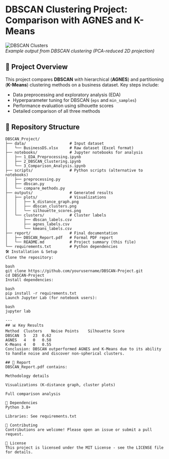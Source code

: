 # DBSCAN Clustering Project: Comparison with AGNES and K-Means

![DBSCAN Clusters](outputs/plots/dbscan_clusters.png)  
*Example output from DBSCAN clustering (PCA-reduced 2D projection)*

## 📌 Project Overview
This project compares **DBSCAN** with hierarchical (**AGNES**) and partitioning (**K-Means**) clustering methods on a business dataset. Key steps include:
- Data preprocessing and exploratory analysis (EDA)
- Hyperparameter tuning for DBSCAN (`eps` and `min_samples`)
- Performance evaluation using silhouette scores
- Detailed comparison of all three methods

## 📂 Repository Structure
```plaintext
DBSCAN_Project/
├── data/                   # Input dataset
│   └── BusinessDS.xlsx     # Raw dataset (Excel format)
├── notebooks/              # Jupyter notebooks for analysis
│   ├── 1_EDA_Preprocessing.ipynb
│   ├── 2_DBSCAN_Clustering.ipynb
│   └── 3_Comparison_Analysis.ipynb
├── scripts/                # Python scripts (alternative to notebooks)
│   ├── preprocessing.py
│   ├── dbscan.py
│   └── compare_methods.py
├── outputs/                # Generated results
│   ├── plots/              # Visualizations
│   │   ├── k_distance_graph.png
│   │   ├── dbscan_clusters.png
│   │   └── silhouette_scores.png
│   └── clusters/           # Cluster labels
│       ├── dbscan_labels.csv
│       ├── agnes_labels.csv
│       └── kmeans_labels.csv
├── report/                 # Final documentation
│   ├── DBSCAN_Report.pdf   # Formal PDF report
│   └── README.md           # Project summary (this file)
└── requirements.txt        # Python dependencies
🛠️ Installation & Setup
Clone the repository:

bash
git clone https://github.com/yourusername/DBSCAN-Project.git
cd DBSCAN-Project
Install dependencies:

bash
pip install -r requirements.txt
Launch Jupyter Lab (for notebook users):

bash
jupyter lab

---
## 📊 Key Results
Method	Clusters	Noise Points	Silhouette Score
DBSCAN	5	23	0.62
AGNES	4	0	0.58
K-Means	4	0	0.55
Conclusion: DBSCAN outperformed AGNES and K-Means due to its ability to handle noise and discover non-spherical clusters.

## 📝 Report
DBSCAN_Report.pdf contains:

Methodology details

Visualizations (K-distance graph, cluster plots)

Full comparison analysis

🔧 Dependencies
Python 3.8+

Libraries: See requirements.txt

🤝 Contributing
Contributions are welcome! Please open an issue or submit a pull request.

📄 License
This project is licensed under the MIT License - see the LICENSE file for details.
